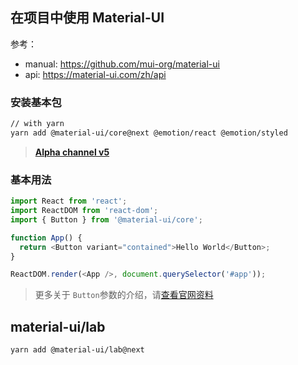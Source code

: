 <!--
 * @Author: ilove523 <wush3w@126.com>
 * @Date: 2020-12-15 14:50:51
 * @LastEditTime: 2020-12-17 11:35:39
 * @LastEditors: ilove523
 * @Description: 
-->
## 在项目中使用 Material-UI

参考：
+ manual: https://github.com/mui-org/material-ui
+ api: https://material-ui.com/zh/api

### 安装基本包
```sh
// with yarn
yarn add @material-ui/core@next @emotion/react @emotion/styled
```
> **[Alpha channel v5](https://next.material-ui.com/)**

### 基本用法
```js
import React from 'react';
import ReactDOM from 'react-dom';
import { Button } from '@material-ui/core';

function App() {
  return <Button variant="contained">Hello World</Button>;
}

ReactDOM.render(<App />, document.querySelector('#app'));
```
> 更多关于 `Button`参数的介绍，请[查看官网资料](https://material-ui.com/zh/api/button/)

## material-ui/lab
```sh
yarn add @material-ui/lab@next
```
